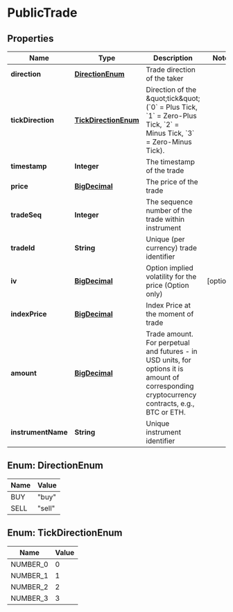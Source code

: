 

# PublicTrade

## Properties

Name | Type | Description | Notes
------------ | ------------- | ------------- | -------------
**direction** | [**DirectionEnum**](#DirectionEnum) | Trade direction of the taker | 
**tickDirection** | [**TickDirectionEnum**](#TickDirectionEnum) | Direction of the \&quot;tick\&quot; (&#x60;0&#x60; &#x3D; Plus Tick, &#x60;1&#x60; &#x3D; Zero-Plus Tick, &#x60;2&#x60; &#x3D; Minus Tick, &#x60;3&#x60; &#x3D; Zero-Minus Tick). | 
**timestamp** | **Integer** | The timestamp of the trade | 
**price** | [**BigDecimal**](BigDecimal.md) | The price of the trade | 
**tradeSeq** | **Integer** | The sequence number of the trade within instrument | 
**tradeId** | **String** | Unique (per currency) trade identifier | 
**iv** | [**BigDecimal**](BigDecimal.md) | Option implied volatility for the price (Option only) |  [optional]
**indexPrice** | [**BigDecimal**](BigDecimal.md) | Index Price at the moment of trade | 
**amount** | [**BigDecimal**](BigDecimal.md) | Trade amount. For perpetual and futures - in USD units, for options it is amount of corresponding cryptocurrency contracts, e.g., BTC or ETH. | 
**instrumentName** | **String** | Unique instrument identifier | 



## Enum: DirectionEnum

Name | Value
---- | -----
BUY | &quot;buy&quot;
SELL | &quot;sell&quot;



## Enum: TickDirectionEnum

Name | Value
---- | -----
NUMBER_0 | 0
NUMBER_1 | 1
NUMBER_2 | 2
NUMBER_3 | 3



